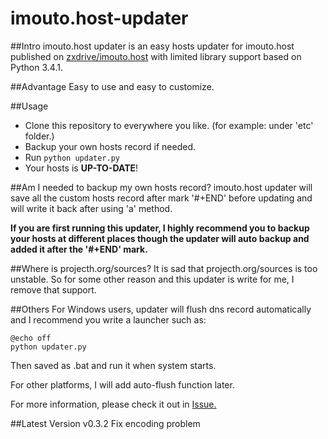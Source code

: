 imouto.host-updater
===================

##Intro
imouto.host updater is an easy hosts updater for imouto.host published on [zxdrive/imouto.host](https://github.com/zxdrive/imouto.host) with limited library support based on Python 3.4.1.

##Advantage
Easy to use and easy to customize.

##Usage
+ Clone this repository to everywhere you like. (for example: under 'etc' folder.)
+ Backup your own hosts record if needed.
+ Run ```python updater.py```
+ Your hosts is **UP-TO-DATE**!

##Am I needed to backup my own hosts record?
imouto.host updater will save all the custom hosts record after mark '#+END' before updating and will write it back after using 'a' method.

**If you are first running this updater, I highly recommend you to backup your hosts at different places though the updater will auto backup and added it after the '#+END' mark.**

##Where is projecth.org/sources?
It is sad that projecth.org/sources is too unstable. So for some other reason and this updater is write for me, I remove that support.

##Others
For Windows users, updater will flush dns record automatically and I recommend you write a launcher such as:
```
@echo off
python updater.py
```
Then saved as .bat and run it when system starts.

For other platforms, I will add auto-flush function later.

For more information, please check it out in [Issue.](https://github.com/Sharuru/imouto.host-updater/issues)

##Latest Version
v0.3.2 Fix encoding problem
